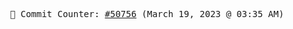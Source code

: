 <p align="center">
    <samp>
        📮 Commit Counter: <a href="https://github.com/Javascript-void0/Javascript-void0/commits/main">#50756</a> (March 19, 2023 @ 03:35 AM)
    </samp>
</p>